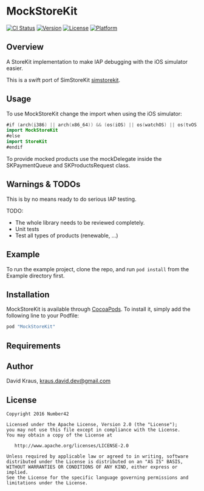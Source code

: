 # MockStoreKit

[![CI Status](http://img.shields.io/travis/num42/MockStoreKit.svg?style=flat)](https://travis-ci.org/num42/MockStoreKit)
[![Version](https://img.shields.io/cocoapods/v/MockStoreKit.svg?style=flat)](http://cocoapods.org/pods/MockStoreKit)
[![License](https://img.shields.io/cocoapods/l/MockStoreKit.svg?style=flat)](http://cocoapods.org/pods/MockStoreKit)
[![Platform](https://img.shields.io/cocoapods/p/MockStoreKit.svg?style=flat)](http://cocoapods.org/pods/MockStoreKit)



Overview
-------
A StoreKit implementation to make IAP debugging with the iOS simulator easier.

This is a swift port of SimStoreKit [simstorekit].

## Usage

To use MockStoreKit change the import when using the iOS simulator:
```swift
#if (arch(i386) || arch(x86_64)) && (os(iOS) || os(watchOS) || os(tvOS))
import MockStoreKit
#else
import StoreKit
#endif
```

To provide mocked products use the mockDelegate inside the SKPaymentQueue and SKProductsRequest class.


## Warnings & TODOs
This is by no means ready to do serious IAP testing.

TODO:
* The whole library needs to be reviewed completely.
* Unit tests
* Test all types of products (renewable, ...)


## Example

To run the example project, clone the repo, and run `pod install` from the Example directory first.

## Installation

MockStoreKit is available through [CocoaPods](http://cocoapods.org). To install
it, simply add the following line to your Podfile:

```ruby
pod "MockStoreKit"
```

## Requirements


## Author

David Kraus, kraus.david.dev@gmail.com

License
-------

    Copyright 2016 Number42

    Licensed under the Apache License, Version 2.0 (the "License");
    you may not use this file except in compliance with the License.
    You may obtain a copy of the License at

       http://www.apache.org/licenses/LICENSE-2.0

    Unless required by applicable law or agreed to in writing, software
    distributed under the License is distributed on an "AS IS" BASIS,
    WITHOUT WARRANTIES OR CONDITIONS OF ANY KIND, either express or implied.
    See the License for the specific language governing permissions and
    limitations under the License.


[simstorekit]: https://github.com/millenomi/simstorekit
